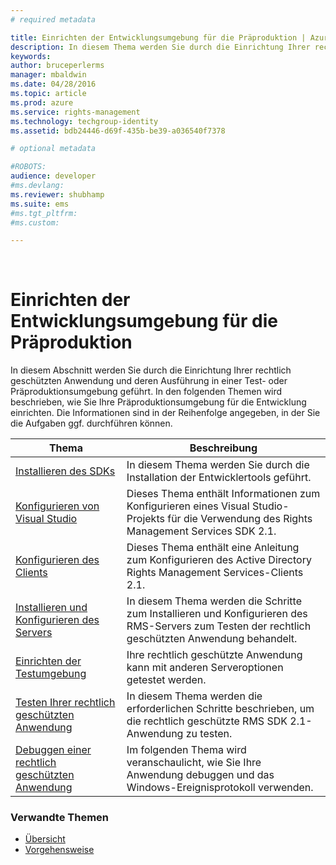 ```yaml
---
# required metadata

title: Einrichten der Entwicklungsumgebung für die Präproduktion | Azure RMS
description: In diesem Thema werden Sie durch die Einrichtung Ihrer rechtlich geschützten Anwendung und deren Ausführung in einer Test- oder Präproduktionsumgebung geführt.
keywords:
author: bruceperlerms
manager: mbaldwin
ms.date: 04/28/2016
ms.topic: article
ms.prod: azure
ms.service: rights-management
ms.technology: techgroup-identity
ms.assetid: bdb24446-d69f-435b-be39-a036540f7378

# optional metadata

#ROBOTS:
audience: developer
#ms.devlang:
ms.reviewer: shubhamp
ms.suite: ems
#ms.tgt_pltfrm:
#ms.custom:

---
```


﻿
# Einrichten der Entwicklungsumgebung für die Präproduktion

In diesem Abschnitt werden Sie durch die Einrichtung Ihrer rechtlich geschützten Anwendung und deren Ausführung in einer Test- oder Präproduktionsumgebung geführt. In den folgenden Themen wird beschrieben, wie Sie Ihre Präproduktionsumgebung für die Entwicklung einrichten. Die Informationen sind in der Reihenfolge angegeben, in der Sie die Aufgaben ggf. durchführen können.

|Thema|Beschreibung|
|-----|-----------|
|[Installieren des SDKs](create-your-first-rights-aware-application.md)|In diesem Thema werden Sie durch die Installation der Entwicklertools geführt.|
|[Konfigurieren von Visual Studio](how-to-configure-a-visual-studio-project-to-use-the-ad-rms-sdk-2-0.md)|Dieses Thema enthält Informationen zum Konfigurieren eines Visual Studio-Projekts für die Verwendung des Rights Management Services SDK 2.1.|
|[Konfigurieren des Clients](how-to-configure-the-ad-rms-client-2-0.md)|Dieses Thema enthält eine Anleitung zum Konfigurieren des Active Directory Rights Management Services-Clients 2.1.|
|[Installieren und Konfigurieren des Servers](how-to-install-and-configure-an-rms-server.md)|In diesem Thema werden die Schritte zum Installieren und Konfigurieren des RMS-Servers zum Testen der rechtlich geschützten Anwendung behandelt.|
|[Einrichten der Testumgebung](how-to-set-up-your-test-environment.md)|Ihre rechtlich geschützte Anwendung kann mit anderen Serveroptionen getestet werden.|
|[Testen Ihrer rechtlich geschützten Anwendung](running-your-first-application.md)|In diesem Thema werden die erforderlichen Schritte beschrieben, um die rechtlich geschützte RMS SDK 2.1-Anwendung zu testen.
|[Debuggen einer rechtlich geschützten Anwendung](debugging-applications-that-use-ad-rms.md)|Im folgenden Thema wird veranschaulicht, wie Sie Ihre Anwendung debuggen und das Windows-Ereignisprotokoll verwenden.|


### Verwandte Themen

* [Übersicht](ad-rms-overview.md)
* [Vorgehensweise](how-to-use-msipc.md)
 

 


<!--HONumber=Apr16_HO3-->


